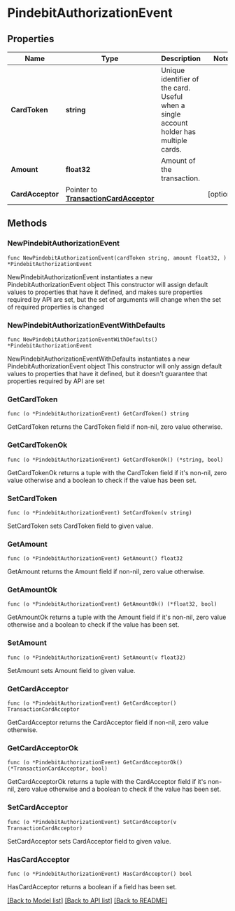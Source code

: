 # PindebitAuthorizationEvent

## Properties

Name | Type | Description | Notes
------------ | ------------- | ------------- | -------------
**CardToken** | **string** | Unique identifier of the card. Useful when a single account holder has multiple cards. | 
**Amount** | **float32** | Amount of the transaction. | 
**CardAcceptor** | Pointer to [**TransactionCardAcceptor**](transaction_card_acceptor.md) |  | [optional] 

## Methods

### NewPindebitAuthorizationEvent

`func NewPindebitAuthorizationEvent(cardToken string, amount float32, ) *PindebitAuthorizationEvent`

NewPindebitAuthorizationEvent instantiates a new PindebitAuthorizationEvent object
This constructor will assign default values to properties that have it defined,
and makes sure properties required by API are set, but the set of arguments
will change when the set of required properties is changed

### NewPindebitAuthorizationEventWithDefaults

`func NewPindebitAuthorizationEventWithDefaults() *PindebitAuthorizationEvent`

NewPindebitAuthorizationEventWithDefaults instantiates a new PindebitAuthorizationEvent object
This constructor will only assign default values to properties that have it defined,
but it doesn't guarantee that properties required by API are set

### GetCardToken

`func (o *PindebitAuthorizationEvent) GetCardToken() string`

GetCardToken returns the CardToken field if non-nil, zero value otherwise.

### GetCardTokenOk

`func (o *PindebitAuthorizationEvent) GetCardTokenOk() (*string, bool)`

GetCardTokenOk returns a tuple with the CardToken field if it's non-nil, zero value otherwise
and a boolean to check if the value has been set.

### SetCardToken

`func (o *PindebitAuthorizationEvent) SetCardToken(v string)`

SetCardToken sets CardToken field to given value.


### GetAmount

`func (o *PindebitAuthorizationEvent) GetAmount() float32`

GetAmount returns the Amount field if non-nil, zero value otherwise.

### GetAmountOk

`func (o *PindebitAuthorizationEvent) GetAmountOk() (*float32, bool)`

GetAmountOk returns a tuple with the Amount field if it's non-nil, zero value otherwise
and a boolean to check if the value has been set.

### SetAmount

`func (o *PindebitAuthorizationEvent) SetAmount(v float32)`

SetAmount sets Amount field to given value.


### GetCardAcceptor

`func (o *PindebitAuthorizationEvent) GetCardAcceptor() TransactionCardAcceptor`

GetCardAcceptor returns the CardAcceptor field if non-nil, zero value otherwise.

### GetCardAcceptorOk

`func (o *PindebitAuthorizationEvent) GetCardAcceptorOk() (*TransactionCardAcceptor, bool)`

GetCardAcceptorOk returns a tuple with the CardAcceptor field if it's non-nil, zero value otherwise
and a boolean to check if the value has been set.

### SetCardAcceptor

`func (o *PindebitAuthorizationEvent) SetCardAcceptor(v TransactionCardAcceptor)`

SetCardAcceptor sets CardAcceptor field to given value.

### HasCardAcceptor

`func (o *PindebitAuthorizationEvent) HasCardAcceptor() bool`

HasCardAcceptor returns a boolean if a field has been set.


[[Back to Model list]](../README.md#documentation-for-models) [[Back to API list]](../README.md#documentation-for-api-endpoints) [[Back to README]](../README.md)


